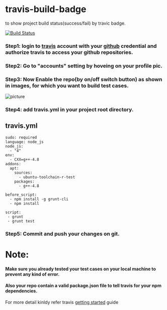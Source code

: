# travis-build-badge
to show project build status(success/fail) by travic badge.

[![Build Status](https://travis-ci.org/saeed3e/tabs.svg?branch=master)](https://travis-ci.org/saeed3e/tabs)

### Step1: login to [travis](https://travis-ci.org/) account with your [github](https://github.com/) credential  and authorize travis to access your github repositories.
### Step2: Go to "accounts" setting by hoveing on your profile pic.
### Step3: Now Enable the repo(by on/off switch button) as shown in images, for which you want to build test cases.
![picture](http://naukri-engineering.github.io/droope/i/droopelogo.png) 
### Step4: add travis.yml in your project root directory.

## travis.yml
```
sudo: required
language: node_js
node_js:
  - "4"
env:
  - CXX=g++-4.8
addons:
  apt:
    sources:
      - ubuntu-toolchain-r-test
    packages:
      - g++-4.8

before_script:
  - npm install -g grunt-cli
  - npm install

script: 
 - grunt 
 - grunt test
```

### Step5: Commit and push your changes on git.

# Note: 
#### Make sure you already tested your test cases on your local machine to prevent any kind of error.
#### Also your repo contain a valid package.json file to tell travis for your npm dependencies.


 For more detail kinldy refer travis [getting started](https://docs.travis-ci.com/user/getting-started) guide
